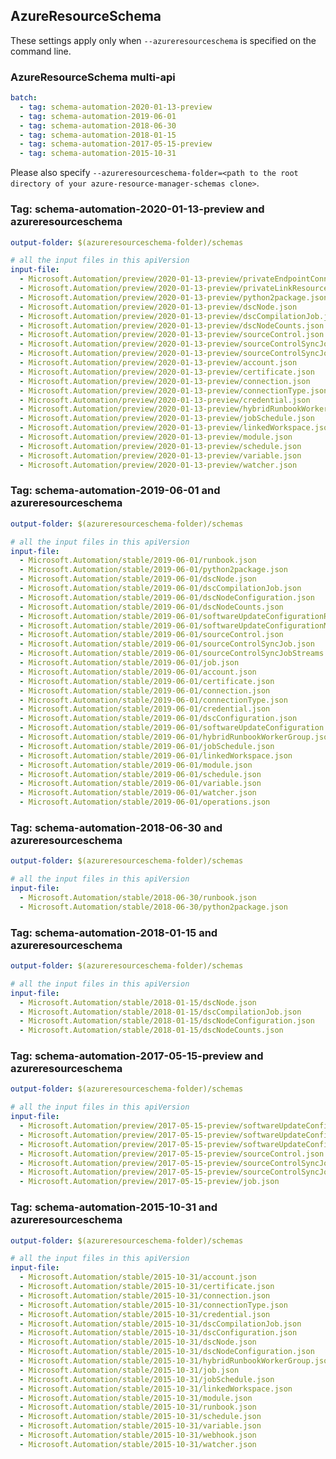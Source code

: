 ## AzureResourceSchema

These settings apply only when `--azureresourceschema` is specified on the command line.

### AzureResourceSchema multi-api

``` yaml $(azureresourceschema) && $(multiapi)
batch:
  - tag: schema-automation-2020-01-13-preview
  - tag: schema-automation-2019-06-01
  - tag: schema-automation-2018-06-30
  - tag: schema-automation-2018-01-15
  - tag: schema-automation-2017-05-15-preview
  - tag: schema-automation-2015-10-31

```

Please also specify `--azureresourceschema-folder=<path to the root directory of your azure-resource-manager-schemas clone>`.

### Tag: schema-automation-2020-01-13-preview and azureresourceschema

``` yaml $(tag) == 'schema-automation-2020-01-13-preview' && $(azureresourceschema)
output-folder: $(azureresourceschema-folder)/schemas

# all the input files in this apiVersion
input-file:
  - Microsoft.Automation/preview/2020-01-13-preview/privateEndpointConnection.json
  - Microsoft.Automation/preview/2020-01-13-preview/privateLinkResources.json
  - Microsoft.Automation/preview/2020-01-13-preview/python2package.json
  - Microsoft.Automation/preview/2020-01-13-preview/dscNode.json
  - Microsoft.Automation/preview/2020-01-13-preview/dscCompilationJob.json
  - Microsoft.Automation/preview/2020-01-13-preview/dscNodeCounts.json
  - Microsoft.Automation/preview/2020-01-13-preview/sourceControl.json
  - Microsoft.Automation/preview/2020-01-13-preview/sourceControlSyncJob.json
  - Microsoft.Automation/preview/2020-01-13-preview/sourceControlSyncJobStreams.json
  - Microsoft.Automation/preview/2020-01-13-preview/account.json
  - Microsoft.Automation/preview/2020-01-13-preview/certificate.json
  - Microsoft.Automation/preview/2020-01-13-preview/connection.json
  - Microsoft.Automation/preview/2020-01-13-preview/connectionType.json
  - Microsoft.Automation/preview/2020-01-13-preview/credential.json
  - Microsoft.Automation/preview/2020-01-13-preview/hybridRunbookWorkerGroup.json
  - Microsoft.Automation/preview/2020-01-13-preview/jobSchedule.json
  - Microsoft.Automation/preview/2020-01-13-preview/linkedWorkspace.json
  - Microsoft.Automation/preview/2020-01-13-preview/module.json
  - Microsoft.Automation/preview/2020-01-13-preview/schedule.json
  - Microsoft.Automation/preview/2020-01-13-preview/variable.json
  - Microsoft.Automation/preview/2020-01-13-preview/watcher.json

```

### Tag: schema-automation-2019-06-01 and azureresourceschema

``` yaml $(tag) == 'schema-automation-2019-06-01' && $(azureresourceschema)
output-folder: $(azureresourceschema-folder)/schemas

# all the input files in this apiVersion
input-file:
  - Microsoft.Automation/stable/2019-06-01/runbook.json
  - Microsoft.Automation/stable/2019-06-01/python2package.json
  - Microsoft.Automation/stable/2019-06-01/dscNode.json
  - Microsoft.Automation/stable/2019-06-01/dscCompilationJob.json
  - Microsoft.Automation/stable/2019-06-01/dscNodeConfiguration.json
  - Microsoft.Automation/stable/2019-06-01/dscNodeCounts.json
  - Microsoft.Automation/stable/2019-06-01/softwareUpdateConfigurationRun.json
  - Microsoft.Automation/stable/2019-06-01/softwareUpdateConfigurationMachineRun.json
  - Microsoft.Automation/stable/2019-06-01/sourceControl.json
  - Microsoft.Automation/stable/2019-06-01/sourceControlSyncJob.json
  - Microsoft.Automation/stable/2019-06-01/sourceControlSyncJobStreams.json
  - Microsoft.Automation/stable/2019-06-01/job.json
  - Microsoft.Automation/stable/2019-06-01/account.json
  - Microsoft.Automation/stable/2019-06-01/certificate.json
  - Microsoft.Automation/stable/2019-06-01/connection.json
  - Microsoft.Automation/stable/2019-06-01/connectionType.json
  - Microsoft.Automation/stable/2019-06-01/credential.json
  - Microsoft.Automation/stable/2019-06-01/dscConfiguration.json
  - Microsoft.Automation/stable/2019-06-01/softwareUpdateConfiguration.json
  - Microsoft.Automation/stable/2019-06-01/hybridRunbookWorkerGroup.json
  - Microsoft.Automation/stable/2019-06-01/jobSchedule.json
  - Microsoft.Automation/stable/2019-06-01/linkedWorkspace.json
  - Microsoft.Automation/stable/2019-06-01/module.json
  - Microsoft.Automation/stable/2019-06-01/schedule.json
  - Microsoft.Automation/stable/2019-06-01/variable.json
  - Microsoft.Automation/stable/2019-06-01/watcher.json
  - Microsoft.Automation/stable/2019-06-01/operations.json

```

### Tag: schema-automation-2018-06-30 and azureresourceschema

``` yaml $(tag) == 'schema-automation-2018-06-30' && $(azureresourceschema)
output-folder: $(azureresourceschema-folder)/schemas

# all the input files in this apiVersion
input-file:
  - Microsoft.Automation/stable/2018-06-30/runbook.json
  - Microsoft.Automation/stable/2018-06-30/python2package.json

```

### Tag: schema-automation-2018-01-15 and azureresourceschema

``` yaml $(tag) == 'schema-automation-2018-01-15' && $(azureresourceschema)
output-folder: $(azureresourceschema-folder)/schemas

# all the input files in this apiVersion
input-file:
  - Microsoft.Automation/stable/2018-01-15/dscNode.json
  - Microsoft.Automation/stable/2018-01-15/dscCompilationJob.json
  - Microsoft.Automation/stable/2018-01-15/dscNodeConfiguration.json
  - Microsoft.Automation/stable/2018-01-15/dscNodeCounts.json

```

### Tag: schema-automation-2017-05-15-preview and azureresourceschema

``` yaml $(tag) == 'schema-automation-2017-05-15-preview' && $(azureresourceschema)
output-folder: $(azureresourceschema-folder)/schemas

# all the input files in this apiVersion
input-file:
  - Microsoft.Automation/preview/2017-05-15-preview/softwareUpdateConfiguration.json
  - Microsoft.Automation/preview/2017-05-15-preview/softwareUpdateConfigurationRun.json
  - Microsoft.Automation/preview/2017-05-15-preview/softwareUpdateConfigurationMachineRun.json
  - Microsoft.Automation/preview/2017-05-15-preview/sourceControl.json
  - Microsoft.Automation/preview/2017-05-15-preview/sourceControlSyncJob.json
  - Microsoft.Automation/preview/2017-05-15-preview/sourceControlSyncJobStreams.json
  - Microsoft.Automation/preview/2017-05-15-preview/job.json

```

### Tag: schema-automation-2015-10-31 and azureresourceschema

``` yaml $(tag) == 'schema-automation-2015-10-31' && $(azureresourceschema)
output-folder: $(azureresourceschema-folder)/schemas

# all the input files in this apiVersion
input-file:
  - Microsoft.Automation/stable/2015-10-31/account.json
  - Microsoft.Automation/stable/2015-10-31/certificate.json
  - Microsoft.Automation/stable/2015-10-31/connection.json
  - Microsoft.Automation/stable/2015-10-31/connectionType.json
  - Microsoft.Automation/stable/2015-10-31/credential.json
  - Microsoft.Automation/stable/2015-10-31/dscCompilationJob.json
  - Microsoft.Automation/stable/2015-10-31/dscConfiguration.json
  - Microsoft.Automation/stable/2015-10-31/dscNode.json
  - Microsoft.Automation/stable/2015-10-31/dscNodeConfiguration.json
  - Microsoft.Automation/stable/2015-10-31/hybridRunbookWorkerGroup.json
  - Microsoft.Automation/stable/2015-10-31/job.json
  - Microsoft.Automation/stable/2015-10-31/jobSchedule.json
  - Microsoft.Automation/stable/2015-10-31/linkedWorkspace.json
  - Microsoft.Automation/stable/2015-10-31/module.json
  - Microsoft.Automation/stable/2015-10-31/runbook.json
  - Microsoft.Automation/stable/2015-10-31/schedule.json
  - Microsoft.Automation/stable/2015-10-31/variable.json
  - Microsoft.Automation/stable/2015-10-31/webhook.json
  - Microsoft.Automation/stable/2015-10-31/watcher.json

```
